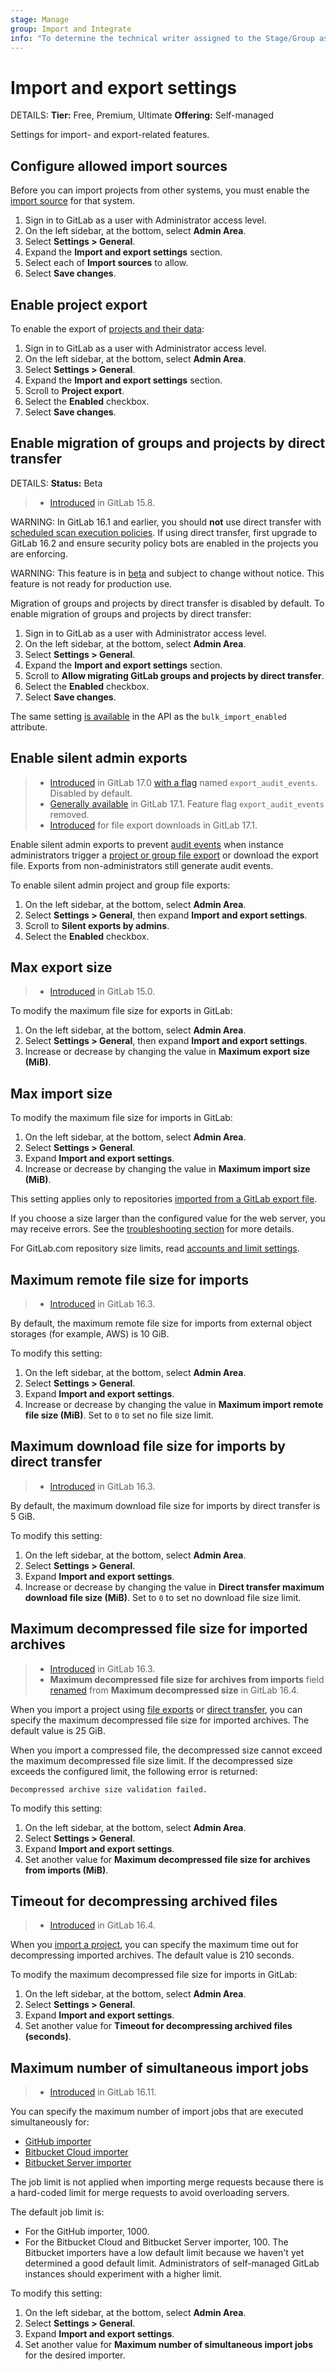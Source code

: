 ```yaml
---
stage: Manage
group: Import and Integrate
info: "To determine the technical writer assigned to the Stage/Group associated with this page, see https://handbook.gitlab.com/handbook/product/ux/technical-writing/#assignments"
---
```


# Import and export settings

DETAILS:
**Tier:** Free, Premium, Ultimate
**Offering:** Self-managed

Settings for import- and export-related features.

## Configure allowed import sources

Before you can import projects from other systems, you must enable the
[import source](../../user/gitlab_com/index.md#default-import-sources) for that system.

1. Sign in to GitLab as a user with Administrator access level.
1. On the left sidebar, at the bottom, select **Admin Area**.
1. Select **Settings > General**.
1. Expand the **Import and export settings** section.
1. Select each of **Import sources** to allow.
1. Select **Save changes**.

## Enable project export

To enable the export of
[projects and their data](../../user/project/settings/import_export.md#export-a-project-and-its-data):

1. Sign in to GitLab as a user with Administrator access level.
1. On the left sidebar, at the bottom, select **Admin Area**.
1. Select **Settings > General**.
1. Expand the **Import and export settings** section.
1. Scroll to **Project export**.
1. Select the **Enabled** checkbox.
1. Select **Save changes**.

## Enable migration of groups and projects by direct transfer

DETAILS:
**Status:** Beta

> - [Introduced](https://gitlab.com/gitlab-org/gitlab/-/issues/383268) in GitLab 15.8.

WARNING:
In GitLab 16.1 and earlier, you should **not** use direct transfer with [scheduled scan execution policies](../../user/application_security/policies/scan-execution-policies.md). If using direct transfer, first upgrade to GitLab 16.2 and ensure security policy bots are enabled in the projects you are enforcing.

WARNING:
This feature is in [beta](../../policy/experiment-beta-support.md#beta) and subject to change without notice.
This feature is not ready for production use.

Migration of groups and projects by direct transfer is disabled by default.
To enable migration of groups and projects by direct transfer:

1. Sign in to GitLab as a user with Administrator access level.
1. On the left sidebar, at the bottom, select **Admin Area**.
1. Select **Settings > General**.
1. Expand the **Import and export settings** section.
1. Scroll to **Allow migrating GitLab groups and projects by direct transfer**.
1. Select the **Enabled** checkbox.
1. Select **Save changes**.

The same setting
[is available](../../api/settings.md#list-of-settings-that-can-be-accessed-via-api-calls) in the API as the
`bulk_import_enabled` attribute.

## Enable silent admin exports

> - [Introduced](https://gitlab.com/gitlab-org/gitlab/-/merge_requests/151278) in GitLab 17.0 [with a flag](../../administration/feature_flags.md) named `export_audit_events`. Disabled by default.
> - [Generally available](https://gitlab.com/gitlab-org/gitlab/-/merge_requests/153351) in GitLab 17.1. Feature flag `export_audit_events` removed.
> - [Introduced](https://gitlab.com/gitlab-org/gitlab/-/merge_requests/152143) for file export downloads in GitLab 17.1.

Enable silent admin exports to prevent [audit events](../audit_event_reports.md) when
instance administrators trigger a [project or group file export](../../user/project/settings/import_export.md) or download the export file.
Exports from non-administrators still generate audit events.

To enable silent admin project and group file exports:

1. On the left sidebar, at the bottom, select **Admin Area**.
1. Select **Settings > General**, then expand **Import and export settings**.
1. Scroll to **Silent exports by admins**.
1. Select the **Enabled** checkbox.

## Max export size

> - [Introduced](https://gitlab.com/gitlab-org/gitlab/-/merge_requests/86124) in GitLab 15.0.

To modify the maximum file size for exports in GitLab:

1. On the left sidebar, at the bottom, select **Admin Area**.
1. Select **Settings > General**, then expand **Import and export settings**.
1. Increase or decrease by changing the value in **Maximum export size (MiB)**.

## Max import size

To modify the maximum file size for imports in GitLab:

1. On the left sidebar, at the bottom, select **Admin Area**.
1. Select **Settings > General**.
1. Expand **Import and export settings**.
1. Increase or decrease by changing the value in **Maximum import size (MiB)**.

This setting applies only to repositories
[imported from a GitLab export file](../../user/project/settings/import_export.md#import-a-project-and-its-data).

If you choose a size larger than the configured value for the web server,
you may receive errors. See the [troubleshooting section](../../administration/settings/account_and_limit_settings.md#troubleshooting) for more
details.

For GitLab.com repository size limits, read [accounts and limit settings](../../user/gitlab_com/index.md#account-and-limit-settings).

## Maximum remote file size for imports

> - [Introduced](https://gitlab.com/gitlab-org/gitlab/-/issues/384976) in GitLab 16.3.

By default, the maximum remote file size for imports from external object storages (for example, AWS) is 10 GiB.

To modify this setting:

1. On the left sidebar, at the bottom, select **Admin Area**.
1. Select **Settings > General**.
1. Expand **Import and export settings**.
1. Increase or decrease by changing the value in **Maximum import remote file size (MiB)**. Set to `0` to set no file size limit.

## Maximum download file size for imports by direct transfer

> - [Introduced](https://gitlab.com/gitlab-org/gitlab/-/issues/384976) in GitLab 16.3.

By default, the maximum download file size for imports by direct transfer is 5 GiB.

To modify this setting:

1. On the left sidebar, at the bottom, select **Admin Area**.
1. Select **Settings > General**.
1. Expand **Import and export settings**.
1. Increase or decrease by changing the value in **Direct transfer maximum download file size (MiB)**. Set to `0` to set no download file size limit.

## Maximum decompressed file size for imported archives

> - [Introduced](https://gitlab.com/gitlab-org/gitlab/-/merge_requests/128218) in GitLab 16.3.
> - **Maximum decompressed file size for archives from imports** field [renamed](https://gitlab.com/gitlab-org/gitlab/-/merge_requests/130081) from **Maximum decompressed size** in GitLab 16.4.

When you import a project using [file exports](../../user/project/settings/import_export.md) or
[direct transfer](../../user/group/import/index.md), you can specify the
maximum decompressed file size for imported archives. The default value is 25 GiB.

When you import a compressed file, the decompressed size cannot exceed the maximum decompressed file size limit. If the
decompressed size exceeds the configured limit, the following error is returned:

```plaintext
Decompressed archive size validation failed.
```

To modify this setting:

1. On the left sidebar, at the bottom, select **Admin Area**.
1. Select **Settings > General**.
1. Expand **Import and export settings**.
1. Set another value for **Maximum decompressed file size for archives from imports (MiB)**.

## Timeout for decompressing archived files

> - [Introduced](https://gitlab.com/gitlab-org/gitlab/-/merge_requests/128218) in GitLab 16.4.

When you [import a project](../../user/project/settings/import_export.md), you can specify the maximum time out for decompressing imported archives. The default value is 210 seconds.

To modify the maximum decompressed file size for imports in GitLab:

1. On the left sidebar, at the bottom, select **Admin Area**.
1. Select **Settings > General**.
1. Expand **Import and export settings**.
1. Set another value for **Timeout for decompressing archived files (seconds)**.

## Maximum number of simultaneous import jobs

> - [Introduced](https://gitlab.com/gitlab-org/gitlab/-/merge_requests/143875) in GitLab 16.11.

You can specify the maximum number of import jobs that are executed simultaneously for:

- [GitHub importer](../../user/project/import/github.md)
- [Bitbucket Cloud importer](../../user/project/import/bitbucket.md)
- [Bitbucket Server importer](../../user/project/import/bitbucket_server.md)

The job limit is not applied when importing merge requests because there is a hard-coded limit for merge requests to
avoid overloading servers.

The default job limit is:

- For the GitHub importer, 1000.
- For the Bitbucket Cloud and Bitbucket Server importer, 100. The Bitbucket importers have a low default limit because
  we haven't yet determined a good default limit. Administrators of self-managed GitLab instances should experiment with
  a higher limit.

To modify this setting:

1. On the left sidebar, at the bottom, select **Admin Area**.
1. Select **Settings > General**.
1. Expand **Import and export settings**.
1. Set another value for **Maximum number of simultaneous import jobs** for the desired importer.
